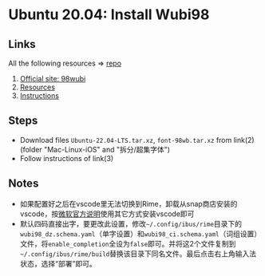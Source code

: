 
# Ubuntu 20.04: Install Wubi98

## Links

All the following resources => [repo](https://github.com/cafe/wubi98)

1. [Official site: 98wubi](http://www.98wubi.com/zhinan.html)
2. [Resources](http://98wb.ysepan.com/)
3. [Instructions](https://www.bilibili.com/video/BV1y3411H78p)

## Steps
- Download files `Ubuntu-22.04-LTS.tar.xz`, `font-98wb.tar.xz` from link(2) (folder "Mac-Linux-iOS" and "拆分/超集字体")
- Follow instructions of link(3)

## Notes
- 如果配置好之后在vscode里无法切换到Rime，卸载从snap商店安装的vscode，按[微软官方说明](https://code.visualstudio.com/docs/setup/linux)使用其它方式安装vscode即可
- 默认四码直接出字，要更改此设置，修改`~/.config/ibus/rime`目录下的`wubi98_dz.schema.yaml`（单字设置）和`wubi98_ci.schema.yaml`（词组设置）文件，将`enable_completion`全设为`false`即可。并将这2个文件复制到`~/.config/ibus/rime/build`替换该目录下同名文件。最后点击右上角输入法状态，选择“部署”即可。
